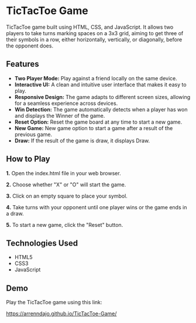 
# TicTacToe Game
TicTacToe game built using HTML, CSS, and JavaScript. It allows two players to take turns marking spaces on a 3x3 grid, aiming to get three of their symbols in a row, either horizontally, vertically, or diagonally, before the opponent does.
## Features

- **Two Player Mode:** Play against a friend locally on the same device.
- **Interactive UI:** A clean and intuitive user interface that makes it easy to play.
- **Responsive Design:** The game adapts to different screen sizes, allowing for a seamless experience across devices.
- **Win Detection:** The game automatically detects when a player has won and displays the Winner of the game.
- **Reset Option:** Reset the game board at any time to start a new game.
- **New Game:** New game option to start a game after a result of the previous game.
- **Draw:** If the result of the game is draw, it displays Draw.
## How to Play

**1.** Open the index.html file in your web browser.

**2.** Choose whether "X" or "O" will start the game.

**3.** Click on an empty square to place your symbol.

**4.** Take turns with your opponent until one player wins or the game ends in a draw.

**5.** To start a new game, click the "Reset" button.
## Technologies Used

- HTML5
- CSS3
- JavaScript




## Demo

Play the TicTacToe game using this link:

https://arrenndajo.github.io/TicTacToe-Game/